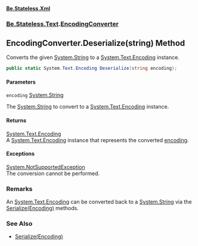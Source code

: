 #### [Be.Stateless.Xml](README.md 'README')
### [Be.Stateless.Text](Be.Stateless.Text.md 'Be.Stateless.Text').[EncodingConverter](EncodingConverter.md 'Be.Stateless.Text.EncodingConverter')

## EncodingConverter.Deserialize(string) Method

Converts the given [System.String](https://docs.microsoft.com/en-us/dotnet/api/System.String 'System.String') to a [System.Text.Encoding](https://docs.microsoft.com/en-us/dotnet/api/System.Text.Encoding 'System.Text.Encoding') instance.

```csharp
public static System.Text.Encoding Deserialize(string encoding);
```
#### Parameters

<a name='Be.Stateless.Text.EncodingConverter.Deserialize(string).encoding'></a>

`encoding` [System.String](https://docs.microsoft.com/en-us/dotnet/api/System.String 'System.String')

The [System.String](https://docs.microsoft.com/en-us/dotnet/api/System.String 'System.String') to convert to a [System.Text.Encoding](https://docs.microsoft.com/en-us/dotnet/api/System.Text.Encoding 'System.Text.Encoding') instance.

#### Returns
[System.Text.Encoding](https://docs.microsoft.com/en-us/dotnet/api/System.Text.Encoding 'System.Text.Encoding')  
A [System.Text.Encoding](https://docs.microsoft.com/en-us/dotnet/api/System.Text.Encoding 'System.Text.Encoding') instance that represents the converted [encoding](EncodingConverter.Deserialize(string).md#Be.Stateless.Text.EncodingConverter.Deserialize(string).encoding 'Be.Stateless.Text.EncodingConverter.Deserialize(string).encoding').

#### Exceptions

[System.NotSupportedException](https://docs.microsoft.com/en-us/dotnet/api/System.NotSupportedException 'System.NotSupportedException')  
The conversion cannot be performed.

### Remarks
An [System.Text.Encoding](https://docs.microsoft.com/en-us/dotnet/api/System.Text.Encoding 'System.Text.Encoding') can be converted back to a [System.String](https://docs.microsoft.com/en-us/dotnet/api/System.String 'System.String') via the [Serialize(Encoding)](EncodingConverter.Serialize(Encoding).md 'Be.Stateless.Text.EncodingConverter.Serialize(System.Text.Encoding)')
methods.

### See Also
- [Serialize(Encoding)](EncodingConverter.Serialize(Encoding).md 'Be.Stateless.Text.EncodingConverter.Serialize(System.Text.Encoding)')